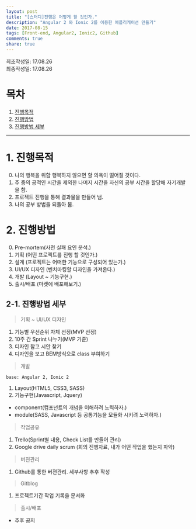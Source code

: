 ```yaml
---
layout: post
title: "[스터디]진행은 어떻게 할 것인가."
description: "Angular 2 와 Ionic 2를 이용한 애플리케이션 만들기"
date: 2017-08-15
tags: [Front-end, Angular2, Ionic2, Github]
comments: true
share: true
---
```


최초작성일: 17.08.26  
최종작성일: 17.08.26  

# 목차  

1. [진행목적](진행목적)  
2. [진행방법](진행방법)  
3. [진행방법 세부](진행방법-세부)  

---

# 1. 진행목적  

0. 나의 행복을 위함 행복하지 않으면 할 의욕이 떨어질 것이다.  
1. 주 중의 공적인 시간을 제외한 나머지 시간을 자신의 공부 시간을 할당해 자기개발을 함.  
2. 프로젝트 진행을 통해 결과물을 만들어 냄.  
3. 나의 공부 방법을 되돌아 봄.  


# 2. 진행방법  

0. Pre-mortem(사전 실패 요인 분석.)  
1. 기획 (어떤 프로젝트를 진행 할 것인가.)  
2. 설계 (프로젝트는 어떠한 기능으로 구성되어 있는가.)  
3. UI/UX 디자인 (벤치마킹할 디자인을 가져온다.)  
4. 개발 (Layout ~ 기능구현.)  
5. 출시/배포 (마켓에 배포해보기.)  

## 2-1. 진행방법 세부  

> 기획 ~ UI/UX 디자인   

1. 기능별 우선순위 자체 선정(MVP 선정)  
2. 10주 간 Sprint 나누기(MVP 기준)  
3. 디자인 참고 시안 찾기  
4. 디자인을 보고 BEM방식으로 class 부여하기  

> 개발  

`base: Angular 2, Ionic 2`  

1. Layout(HTML5, CSS3, SASS)  
2. 기능구현(Javascript, Jquery)  

- component(컴포넌트의 개념을 이해하려 노력하자.)  
- module(SASS, Javascript 등 공통기능을 모듈화 시키려 노력하자.)  

> 작업공유    

1. Trello(Sprint별 내용, Check List를 만들어 관리)  
2. Google drive daily scrum (회의 진행자료, 내가 어떤 작업을 했는지 파악)  

> 버젼관리  

1. Github를 통한 버젼관리. 세부사항 추후 작성  

> Gitblog 

1. 프로젝트기간 작업 기록을 문서화  

> 출시/배포  

- 추후 공지  

    




